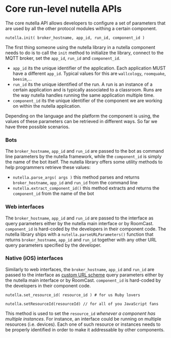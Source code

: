 # Core run-level nutella APIs
The core nutella API allows developers to configure a set of parameters that are used by all the other protocol modules withing a certain component.


```
nutella.init( broker_hostname, app_id, run_id, component_id )
```
The first thing someone using the nutella library in a nutella component needs to do is to call the `init` method to initialize the library, connect to the MQTT broker, set the `app_id`, `run_id` and `component_id`. 

* `app_id` its the unique identifier of the application. Each application MUST have a different `app_id`. Typical values for this are `wallcology`, `roomquake`, `beesim`,... 
* `run_id` its the unique identified of the run. A run is an instance of a certain application and is typically associated to a classroom. Runs are the way nutella handles running the same application multiple time.
* `component_id` its the unique identifier of the component we are working on within the nutella application.

Depending on the language and the platform the component is using, the values of these parameters can be retrieved in different ways. So far we have three possible scenarios.

### Bots
The `broker_hostname`, `app_id` and `run_id` are passed to the bot as command line parameters by the nutella framework, while the `component_id` is simply the name of the bot itself. The nutella library offers some utility methods to help programmers retrieve these values:
* `nutella.parse_args( args )` this method parses and returns `broker_hostname`, `app_id` and `run_id` from the command line
* `nutella.extract_component_id()` this method extracts and returns the `component_id` from the name of the bot

### Web interfaces
The `broker_hostname`, `app_id` and `run_id` are passed to the interface as query parameters either by the nutella main interface or by RoomCast. `component_id` is hard-coded by the developers in their component code. The nutella library ships with a `nutella.parseURLParameters()` function that returns `broker_hostname`, `app_id` and `run_id` together with any other URL query parameters specified by the developer.

### Native (iOS) interfaces
Similarly to web interfaces, the `broker_hostname`, `app_id` and `run_id` are passed to the interface as [custom URL scheme](https://developer.apple.com/library/ios/documentation/iPhone/Conceptual/iPhoneOSProgrammingGuide/Inter-AppCommunication/Inter-AppCommunication.html#//apple_ref/doc/uid/TP40007072-CH6-SW1) query parameters either by the nutella main interface or by RoomCast. `component_id` is hard-coded by the developers in their component code.



```
nutella.set_resource_id( resource_id ) # for us Ruby lovers

nutella.setResourceId(resourceId) // for all of you JavaScript fans
```
This method is used to set the `resource_id` _whenever a component has multiple instances_. For instance, an interface could be running on multiple resources (i.e. devices). Each one of such resource or instances needs to be properly identified in order to make it addressable by other components.


